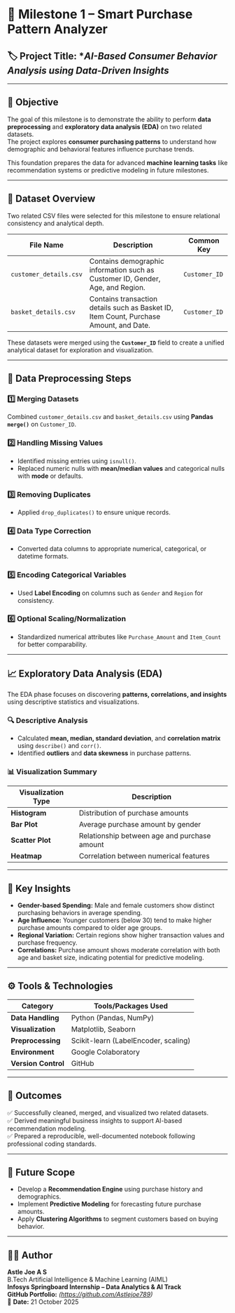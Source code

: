 # 🧠 Milestone 1 – Smart Purchase Pattern Analyzer

## 🏷️ Project Title: **AI-Based Consumer Behavior Analysis using Data-Driven Insights*

---

## 🎯 Objective

The goal of this milestone is to demonstrate the ability to perform **data preprocessing** and **exploratory data analysis (EDA)** on two related datasets.  
The project explores **consumer purchasing patterns** to understand how demographic and behavioral features influence purchase trends.

This foundation prepares the data for advanced **machine learning tasks** like recommendation systems or predictive modeling in future milestones.

---

## 📂 Dataset Overview

Two related CSV files were selected for this milestone to ensure relational consistency and analytical depth.

| File Name              | Description                                                                            | Common Key    |
| ---------------------- | -------------------------------------------------------------------------------------- | ------------- |
| `customer_details.csv` | Contains demographic information such as Customer ID, Gender, Age, and Region.         | `Customer_ID` |
| `basket_details.csv`   | Contains transaction details such as Basket ID, Item Count, Purchase Amount, and Date. | `Customer_ID` |

These datasets were merged using the **`Customer_ID`** field to create a unified analytical dataset for exploration and visualization.

---

## 🧹 Data Preprocessing Steps

### 1️⃣ Merging Datasets

Combined `customer_details.csv` and `basket_details.csv` using **Pandas `merge()`** on `Customer_ID`.

### 2️⃣ Handling Missing Values

- Identified missing entries using `isnull()`.
- Replaced numeric nulls with **mean/median values** and categorical nulls with **mode** or defaults.

### 3️⃣ Removing Duplicates

- Applied `drop_duplicates()` to ensure unique records.

### 4️⃣ Data Type Correction

- Converted data columns to appropriate numerical, categorical, or datetime formats.

### 5️⃣ Encoding Categorical Variables

- Used **Label Encoding** on columns such as `Gender` and `Region` for consistency.

### 6️⃣ Optional Scaling/Normalization

- Standardized numerical attributes like `Purchase_Amount` and `Item_Count` for better comparability.

---

## 📈 Exploratory Data Analysis (EDA)

The EDA phase focuses on discovering **patterns, correlations, and insights** using descriptive statistics and visualizations.

### 🔍 Descriptive Analysis

- Calculated **mean, median, standard deviation**, and **correlation matrix** using `describe()` and `corr()`.
- Identified **outliers** and **data skewness** in purchase patterns.

### 📊 Visualization Summary

| Visualization Type | Description                                  |
| ------------------ | -------------------------------------------- |
| **Histogram**      | Distribution of purchase amounts             |
| **Bar Plot**       | Average purchase amount by gender            |
| **Scatter Plot**   | Relationship between age and purchase amount |
| **Heatmap**        | Correlation between numerical features       |

---

## 🧠 Key Insights

- **Gender-based Spending:** Male and female customers show distinct purchasing behaviors in average spending.
- **Age Influence:** Younger customers (below 30) tend to make higher purchase amounts compared to older age groups.
- **Regional Variation:** Certain regions show higher transaction values and purchase frequency.
- **Correlations:** Purchase amount shows moderate correlation with both age and basket size, indicating potential for predictive modeling.

---

## ⚙️ Tools & Technologies

| Category            | Tools/Packages Used                  |
| ------------------- | ------------------------------------ |
| **Data Handling**   | Python (Pandas, NumPy)               |
| **Visualization**   | Matplotlib, Seaborn                  |
| **Preprocessing**   | Scikit-learn (LabelEncoder, scaling) |
| **Environment**     | Google Colaboratory                  |
| **Version Control** | GitHub                               |

---

## 📍 Outcomes

✅ Successfully cleaned, merged, and visualized two related datasets.  
✅ Derived meaningful business insights to support AI-based recommendation modeling.  
✅ Prepared a reproducible, well-documented notebook following professional coding standards.

---

## 🚀 Future Scope

- Develop a **Recommendation Engine** using purchase history and demographics.
- Implement **Predictive Modeling** for forecasting future purchase amounts.
- Apply **Clustering Algorithms** to segment customers based on buying behavior.

---

## 👨‍💻 Author

**Astle Joe A S**  
B.Tech Artificial Intelligence & Machine Learning (AIML)  
**Infosys Springboard Internship – Data Analytics & AI Track**  
**GitHub Portfolio:** _(https://github.com/Astlejoe789)_  
📅 **Date:** 21 October 2025

